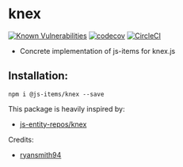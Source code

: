# knex
[![Known Vulnerabilities](https://snyk.io/test/github/js-items/foundation/badge.svg?targetFile=package.json)](https://snyk.io/test/github/js-items/foundation?targetFile=package.json)
[![codecov](https://codecov.io/gh/js-items/knex/branch/master/graph/badge.svg)](https://codecov.io/gh/js-items/knex)
[![CircleCI](https://circleci.com/gh/js-items/knex.svg?style=svg)](https://circleci.com/gh/js-items/knex)

- Concrete implementation of js-items for knex.js

## Installation:
`npm i @js-items/knex --save`

This package is heavily inspired by:
- [js-entity-repos/knex](https://github.com/js-entity-repos/knex)

Credits:
- [ryansmith94](https://github.com/ryansmith94)